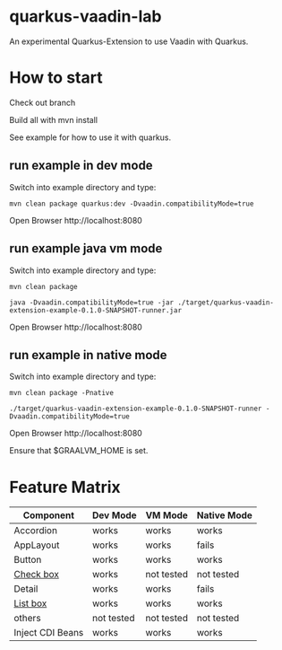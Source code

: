 # quarkus-vaadin-lab

An experimental Quarkus-Extension to use Vaadin with Quarkus.

# How to start

Check out branch

Build all with mvn install

See example for how to use it with quarkus.

## run example in dev mode

Switch into example directory and type:

````
mvn clean package quarkus:dev -Dvaadin.compatibilityMode=true
````

Open Browser http://localhost:8080

## run example java vm mode

Switch into example directory and type:

````
mvn clean package

java -Dvaadin.compatibilityMode=true -jar ./target/quarkus-vaadin-extension-example-0.1.0-SNAPSHOT-runner.jar
````

Open Browser http://localhost:8080

## run example in native mode

Switch into example directory and type:

````
mvn clean package -Pnative

./target/quarkus-vaadin-extension-example-0.1.0-SNAPSHOT-runner -Dvaadin.compatibilityMode=true

````

Open Browser http://localhost:8080

Ensure that $GRAALVM_HOME is set.

# Feature Matrix

 Component | Dev Mode | VM Mode | Native Mode |
 -------- | --------- | --------- | --------- |
 Accordion | works | works | works |
 AppLayout | works | works | fails |
 Button | works | works | works |
 [Check box](https://vaadin.com/components/vaadin-checkbox) | works | not tested | not tested
 Detail | works | works | fails |
 [List box](https://vaadin.com/components/vaadin-list-box) | works | works | works |
 others | not tested | not tested | not tested
 Inject CDI Beans | works | works | works


